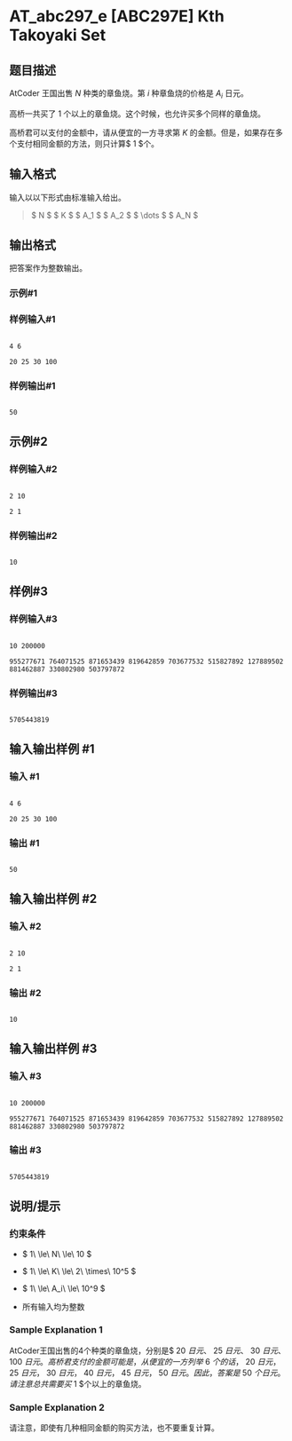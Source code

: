 # AT_abc297_e [ABC297E] Kth Takoyaki Set

## 题目描述

AtCoder 王国出售 $N$ 种类的章鱼烧。第 $i$ 种章鱼烧的价格是 $A_i$ 日元。
高桥一共买了 $1$ 个以上的章鱼烧。这个时候，也允许买多个同样的章鱼烧。
高桥君可以支付的金额中，请从便宜的一方寻求第 $K$ 的金额。但是，如果存在多个支付相同金额的方法，则只计算$ 1 $个。

## 输入格式

输入以以下形式由标准输入给出。
> $ N $ $ K $ $ A_1 $ $ A_2 $ $ \dots $ $ A_N $

## 输出格式

把答案作为整数输出。
### 示例#1
### 样例输入#1
```
4 6
20 25 30 100
```
### 样例输出#1
```
50
```
## 示例#2
### 样例输入#2
```
2 10
2 1
```
### 样例输出#2
```
10
```
## 样例#3
### 样例输入#3
```
10 200000
955277671 764071525 871653439 819642859 703677532 515827892 127889502 881462887 330802980 503797872
```
### 样例输出#3
```
5705443819
```

## 输入输出样例 #1

### 输入 #1

```
4 6
20 25 30 100
```

### 输出 #1

```
50
```

## 输入输出样例 #2

### 输入 #2

```
2 10
2 1
```

### 输出 #2

```
10
```

## 输入输出样例 #3

### 输入 #3

```
10 200000
955277671 764071525 871653439 819642859 703677532 515827892 127889502 881462887 330802980 503797872
```

### 输出 #3

```
5705443819
```

## 说明/提示

### 约束条件
- $ 1\ \le\ N\ \le\ 10 $
- $ 1\ \le\ K\ \le\ 2\ \times\ 10^5 $
- $ 1\ \le\ A_i\ \le\ 10^9 $
- 所有输入均为整数
### Sample Explanation 1
AtCoder王国出售的4个种类的章鱼烧，分别是$ 20 $日元、$ 25 $日元、$ 30 $日元、$ 100 $日元。高桥君支付的金额可能是，从便宜的一方列举$ 6 $个的话，$ 20 $日元，$ 25 $日元，$ 30 $日元，$ 40 $日元，$ 45 $日元，$ 50 $日元。因此，答案是$ 50 $个日元。请注意总共需要买$ 1 $个以上的章鱼烧。
### Sample Explanation 2
请注意，即使有几种相同金额的购买方法，也不要重复计算。